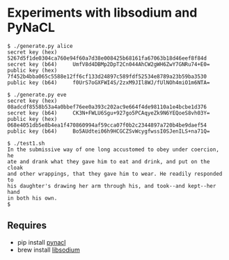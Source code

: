 # Experiments with libsodium and PyNaCL

```
$ ./generate.py alice
secret key (hex)     5267d5f1de0304ca760e94f60a7d38e008425b68161fa67063b18d46eef8f84d
secret key (b64)     UmfV8d4DBMp2DpT2Cn044AhCW2gWH6ZwY7GNRu74+E0=
public key (hex)     7f452b4bba065c5588e12ff6cf133d24897c589fdf52534e8789a23b59ba3530
public key (b64)     f0UrS7oGXFWI4S/2zxM9JIl8WJ/fUlNOh4miO1m6NTA=

$ ./generate.py eve
secret key (hex)     08adcdf8558b53a4a0bbef76ee0a393c202ac9e664f4de98110a1e4bcbe1d376
secret key (b64)     CK3N+FWLU6Sgu+927go5PCAqyeZk9N6YEQoeS8vh03Y=
public key (hex)     068e4051db5e8b4ea1f470860994af59cca07f0b2c2344897a720b4be9daef54
public key (b64)     Bo5AUdtei06h9HCGCZSvWcygfwssI0SJenILS+na71Q=

$ ./test1.sh
In the submissive way of one long accustomed to obey under coercion, he
ate and drank what they gave him to eat and drink, and put on the cloak
and other wrappings, that they gave him to wear. He readily responded to
his daughter's drawing her arm through his, and took--and kept--her hand
in both his own.
$
```

## Requires

* pip install [pynacl](https://github.com/pyca/pynacl)
* brew install [libsodium](https://github.com/jedisct1/libsodium)
